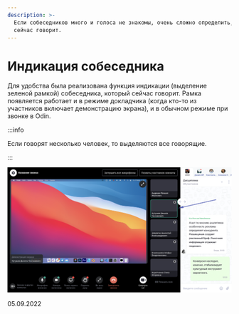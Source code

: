 ```yaml
---
description: >-
  Если собеседников много и голоса не знакомы, очень сложно определить, кто же
  сейчас говорит.
---
```


# Индикация собеседника

Для удобства была реализована функция индикации (выделение зеленой рамкой) собеседника, который сейчас говорит. Рамка появляется работает и в режиме докладчика (когда кто-то из участников включает демонстрацию экрана), и в обычном режиме при звонке в Odin.

:::info

Если говорят несколько человек, то выделяются все говорящие.

:::

![](<../../.gitbook/assets/image (60).png>)

05.09.2022
